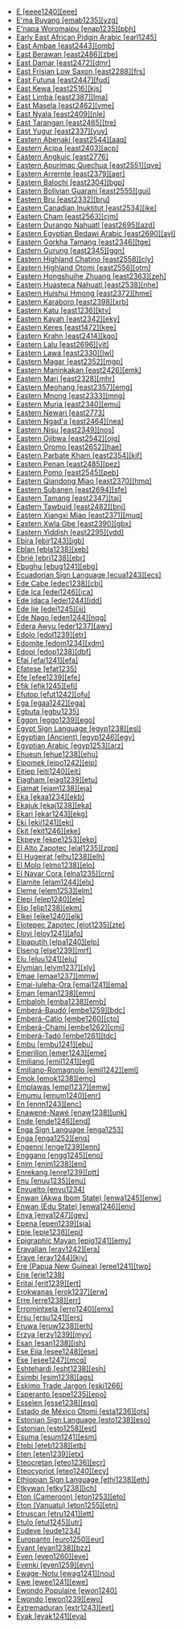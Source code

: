- [E [eeee1240][eee]](tree/taik1256/kamt1241/beta1258/daic1237/nort3180/nort3189/unun9894/eeee1240/e.eeee1240.ini)
- [E'ma Buyang [emab1235][yzg]](tree/taik1256/kada1291/east2365/buya1244/nort2744/emab1235/emabuyang.emab1235.ini)
- [E'napa Woromaipu [enap1235][pbh]](tree/cari1283/vene1261/pemo1246/enap1235/enapaworomaipu.enap1235.ini)
- [Early East African Pidgin Arabic [earl1245]](tree/pidg1258/arab1397/earl1245/earlyeastafricanpidginarabic.earl1245.ini)
- [East Ambae [east2443][omb]](tree/aust1307/nucl1752/mala1545/cent2237/east2712/ocea1241/nort3195/nort3205/amba1270/east2443/eastambae.east2443.ini)
- [East Berawan [east2486][zbe]](tree/aust1307/nucl1752/mala1545/nort3253/nort3171/bera1263/bera1264/cent2097/east2486/eastberawan.east2486.ini)
- [East Damar [east2472][dmr]](tree/aust1307/nucl1752/mala1545/cent2237/cent2245/timo1259/nort3194/east2472/eastdamar.east2472.ini)
- [East Frisian Low Saxon [east2288][frs]](tree/indo1319/germ1287/nort3152/west2793/nort3175/alts1234/midd1345/lowg1239/ostf1234/east2288/eastfrisianlowsaxon.east2288.ini)
- [East Futuna [east2447][fud]](tree/aust1307/nucl1752/mala1545/cent2237/east2712/ocea1241/cent2060/east2445/poly1242/nucl1485/east2447/eastfutuna.east2447.ini)
- [East Kewa [east2516][kjs]](tree/nucl1709/enga1254/kewa1249/anga1291/anga1313/kewa1250/east2516/eastkewa.east2516.ini)
- [East Limba [east2387][lma]](tree/atla1278/limb1267/east2387/eastlimba.east2387.ini)
- [East Masela [east2462][vme]](tree/aust1307/nucl1752/mala1545/cent2237/cent2245/baba1274/sout2881/mase1249/east2462/eastmasela.east2462.ini)
- [East Nyala [east2409][nle]](tree/atla1278/volt1241/benu1247/bant1294/sout3152/narr1281/east2731/nort3203/grea1289/grea1291/luyi1234/saam1284/saam1285/cent2288/east2409/eastnyala.east2409.ini)
- [East Tarangan [east2465][tre]](tree/aust1307/nucl1752/mala1545/cent2237/cent2245/aruu1241/east2465/easttarangan.east2465.ini)
- [East Yugur [east2337][yuy]](tree/mong1329/sout2705/east2337/eastyugur.east2337.ini)
- [Eastern Abenaki [east2544][aaq]](tree/algi1248/algo1256/east2700/east2544/easternabenaki.east2544.ini)
- [Eastern Acipa [east2403][acp]](tree/atla1278/volt1241/benu1247/kain1275/cent2242/shir1273/kamu1261/kamu1262/rogo1239/saga1266/east2403/easternacipa.east2403.ini)
- [Eastern Angkuic [east2776]](tree/aust1305/khas1273/pala1352/east2331/angk1246/east2776/easternangkuic.east2776.ini)
- [Eastern Apurímac Quechua [east2551][qve]](tree/quec1387/quec1388/quec1389/cusc1235/east2551/easternapurimacquechua.east2551.ini)
- [Eastern Arrernte [east2379][aer]](tree/pama1250/aran1266/aran1267/aran1263/east2379/easternarrernte.east2379.ini)
- [Eastern Balochi [east2304][bgp]](tree/indo1319/indo1320/iran1269/west2794/nort3177/balo1260/east2304/easternbalochi.east2304.ini)
- [Eastern Bolivian Guaraní [east2555][gui]](tree/tupi1275/mawe1252/awet1245/tupi1276/tupi1277/tupi1283/chir1295/east2555/easternbolivianguarani.east2555.ini)
- [Eastern Bru [east2332][bru]](tree/aust1305/katu1271/west1492/brou1236/bruu1238/east2332/easternbru.east2332.ini)
- [Eastern Canadian Inuktitut [east2534][ike]](tree/eski1264/eski1265/inui1246/east2534/easterncanadianinuktitut.east2534.ini)
- [Eastern Cham [east2563][cjm]](tree/aust1307/nucl1752/mala1545/mala1536/nort3170/cham1327/cham1330/coas1305/cham1328/east2563/easterncham.east2563.ini)
- [Eastern Durango Nahuatl [east2695][azd]](tree/utoa1244/sout3136/cora1261/azte1234/west2809/west2814/west2825/dura1246/east2695/easterndurangonahuatl.east2695.ini)
- [Eastern Egyptian Bedawi Arabic [east2690][avl]](tree/afro1255/semi1276/west2786/cent2236/arab1394/arab1395/egyp1251/east2690/easternegyptianbedawiarabic.east2690.ini)
- [Eastern Gorkha Tamang [east2346][tge]](tree/sino1245/bodi1256/kaik1248/ghal1247/tama1367/nucl1729/east2346/easterngorkhatamang.east2346.ini)
- [Eastern Gurung [east2345][ggn]](tree/sino1245/bodi1256/kaik1248/ghal1247/tama1367/guru1260/guru1261/east2345/easterngurung.east2345.ini)
- [Eastern Highland Chatino [east2558][cly]](tree/otom1299/east2557/popo1292/zapo1436/chat1268/core1263/coas1314/east2736/east2558/easternhighlandchatino.east2558.ini)
- [Eastern Highland Otomi [east2556][otm]](tree/otom1299/west2783/otop1241/otop1242/otom1297/otom1300/east2737/east2556/easternhighlandotomi.east2556.ini)
- [Eastern Hongshuihe Zhuang [east2363][zeh]](tree/taik1256/kamt1241/beta1258/daic1237/nort3180/nort3189/east2363/easternhongshuihezhuang.east2363.ini)
- [Eastern Huasteca Nahuatl [east2538][nhe]](tree/utoa1244/sout3136/cora1261/azte1234/east2720/huas1257/east2538/easternhuastecanahuatl.east2538.ini)
- [Eastern Huishui Hmong [east2372][hme]](tree/hmon1336/hmon1337/nucl1714/nucl1720/west2803/grea1295/huis1239/east2372/easternhuishuihmong.east2372.ini)
- [Eastern Karaboro [east2398][xrb]](tree/atla1278/volt1241/nort3149/senu1239/kara1479/east2398/easternkaraboro.east2398.ini)
- [Eastern Katu [east1236][ktv]](tree/aust1305/katu1271/katu1272/nucl1297/east1236/easternkatu.east1236.ini)
- [Eastern Kayah [east2342][eky]](tree/sino1245/kare1337/cent1999/kaya1317/east2342/easternkayah.east2342.ini)
- [Eastern Keres [east1472][kee]](tree/kere1287/east1472/easternkeres.east1472.ini)
- [Eastern Krahn [east2414][kqo]](tree/atla1278/volt1241/krua1234/west2485/weea1234/east2414/easternkrahn.east2414.ini)
- [Eastern Lalu [east2696][yit]](tree/book1242/east2696/easternlalu.east2696.ini)
- [Eastern Lawa [east2330][lwl]](tree/aust1305/khas1273/pala1352/east2331/waic1245/wala1271/lawa1256/east2330/easternlawa.east2330.ini)
- [Eastern Magar [east2352][mgp]](tree/sino1245/hima1249/maha1306/kham1285/maga1261/east2352/easternmagar.east2352.ini)
- [Eastern Maninkakan [east2426][emk]](tree/mand1469/west2780/mand1431/cent2047/mand1432/mand1433/mand1434/mand1435/east2425/mane1267/east2426/easternmaninkakan.east2426.ini)
- [Eastern Mari [east2328][mhr]](tree/ural1272/mari1278/east2328/easternmari.east2328.ini)
- [Eastern Meohang [east2357][emg]](tree/sino1245/hima1249/maha1306/kira1253/east2719/uppe1412/mewa1252/east2357/easternmeohang.east2357.ini)
- [Eastern Mnong [east2333][mng]](tree/aust1305/bahn1264/sout2690/mnon1258/mnon1259/east2333/easternmnong.east2333.ini)
- [Eastern Muria [east2340][emu]](tree/drav1251/sout3133/sout3139/gond1265/sout3234/gene1245/muri1262/east2340/easternmuria.east2340.ini)
- [Eastern Newari [east2773]](tree/sino1245/hima1249/maha1306/newa1245/newa1247/east2773/easternnewari.east2773.ini)
- [Eastern Ngad'a [east2464][nea]](tree/aust1307/nucl1752/mala1545/cent2237/cent2245/flor1240/flor1241/ngad1265/ngad1266/ngad1267/east2464/easternngada.east2464.ini)
- [Eastern Nisu [east2349][nos]](tree/sino1245/burm1265/lolo1265/lolo1267/nili1235/sout3212/niso1234/nisu1237/nisu1238/nort2717/east2349/easternnisu.east2349.ini)
- [Eastern Ojibwa [east2542][ojg]](tree/algi1248/algo1256/east2765/ojib1240/ojib1241/nucl1723/cent2252/east2542/easternojibwa.east2542.ini)
- [Eastern Oromo [east2652][hae]](tree/afro1255/cush1243/east2699/lowl1267/sout3055/main1283/nucl1701/nucl1736/cent2302/sout3218/east2652/easternoromo.east2652.ini)
- [Eastern Parbate Kham [east2354][kif]](tree/sino1245/hima1249/maha1306/kham1285/kham1286/parb1234/east2354/easternparbatekham.east2354.ini)
- [Eastern Penan [east2485][pez]](tree/aust1307/nucl1752/mala1545/nort3253/nort3171/kaya1332/east2485/easternpenan.east2485.ini)
- [Eastern Pomo [east2545][peb]](tree/pomo1273/russ1265/east2545/easternpomo.east2545.ini)
- [Eastern Qiandong Miao [east2370][hmq]](tree/hmon1336/hmon1337/nucl1714/nucl1720/east2369/east2370/easternqiandongmiao.east2370.ini)
- [Eastern Subanen [east2694][sfe]](tree/aust1307/nucl1752/mala1545/grea1284/suba1253/nucl1726/east2769/east2694/easternsubanen.east2694.ini)
- [Eastern Tamang [east2347][taj]](tree/sino1245/bodi1256/kaik1248/ghal1247/tama1367/nucl1729/east2347/easterntamang.east2347.ini)
- [Eastern Tawbuid [east2482][bnj]](tree/aust1307/nucl1752/mala1545/grea1284/sout2915/buhi1244/bata1318/east2482/easterntawbuid.east2482.ini)
- [Eastern Xiangxi Miao [east2371][muq]](tree/hmon1336/hmon1337/nucl1714/nucl1720/nort2748/east2371/easternxiangximiao.east2371.ini)
- [Eastern Xwla Gbe [east2390][gbx]](tree/atla1278/volt1241/kwav1236/gbee1241/east2711/east2390/easternxwlagbe.east2390.ini)
- [Eastern Yiddish [east2295][ydd]](tree/indo1319/germ1287/nort3152/west2793/high1286/midd1349/mode1258/yidd1255/east2295/easternyiddish.east2295.ini)
- [Ebira [ebir1243][igb]](tree/atla1278/volt1241/benu1247/nupo1239/ebir1243/ebira.ebir1243.ini)
- [Eblan [ebla1238][xeb]](tree/afro1255/semi1276/east2678/ebla1238/eblan.ebla1238.ini)
- [Ebrié [ebri1238][ebr]](tree/atla1278/volt1241/kwav1236/nyoa1234/poto1254/poto1250/ebri1238/ebrie.ebri1238.ini)
- [Ebughu [ebug1241][ebg]](tree/atla1278/volt1241/benu1247/delt1251/obol1242/ebug1241/ebughu.ebug1241.ini)
- [Ecuadorian Sign Language [ecua1243][ecs]](tree/sign1238/sign1237/ecua1243/ecuadoriansignlanguage.ecua1243.ini)
- [Ede Cabe [edec1238][cbj]](tree/atla1278/volt1241/benu1247/defo1239/yoru1244/edek1238/edea1234/east2738/edec1238/edecabe.edec1238.ini)
- [Ede Ica [edei1246][ica]](tree/atla1278/volt1241/benu1247/defo1239/yoru1244/edek1238/edea1234/west2827/sout3187/edei1246/edeica.edei1246.ini)
- [Ede Idaca [edei1244][idd]](tree/atla1278/volt1241/benu1247/defo1239/yoru1244/edek1238/edea1234/west2827/sout3187/edei1244/edeidaca.edei1244.ini)
- [Ede Ije [edei1245][ijj]](tree/atla1278/volt1241/benu1247/defo1239/yoru1244/edek1238/edea1234/east2738/sout3186/edei1245/edeije.edei1245.ini)
- [Ede Nago [eden1244][nqg]](tree/atla1278/volt1241/benu1247/defo1239/yoru1244/edek1238/edea1234/east2738/sout3186/eden1244/edenago.eden1244.ini)
- [Edera Awyu [eder1237][awy]](tree/nucl1709/cent2116/awyu1265/grea1275/awyu1263/awyu1264/eder1237/ederaawyu.eder1237.ini)
- [Edolo [edol1239][etr]](tree/bosa1245/etor1234/edol1239/edolo.edol1239.ini)
- [Edomite [edom1234][xdm]](tree/book1242/edom1234/edomite.edom1234.ini)
- [Edopi [edop1238][dbf]](tree/lake1255/tari1255/cent2110/edop1238/edopi.edop1238.ini)
- [Efai [efai1241][efa]](tree/atla1278/volt1241/benu1247/delt1251/obol1242/cent2253/efai1241/efai.efai1241.ini)
- [Efatese [efat1235]](tree/arti1236/efat1240/efat1235/efatese.efat1235.ini)
- [Efe [efee1239][efe]](tree/cent2225/memb1239/mang1425/lese1245/efee1239/efe.efee1239.ini)
- [Efik [efik1245][efi]](tree/atla1278/volt1241/benu1247/delt1251/obol1242/cent2253/efik1244/efik1245/efik.efik1245.ini)
- [Efutop [efut1242][ofu]](tree/atla1278/volt1241/benu1247/bant1294/sout3152/ekoi1237/ekoi1236/ejag1240/efut1243/ndee1247/efut1242/efutop.efut1242.ini)
- [Ega [egaa1242][ega]](tree/atla1278/volt1241/egaa1242/ega.egaa1242.ini)
- [Egbuta [egbu1235]](tree/atla1278/volt1241/benu1247/bant1294/sout3152/narr1281/cent2260/grea1286/ngir1248/unun9926/uncl1482/budj1234/egbu1235/egbuta.egbu1235.ini)
- [Eggon [eggo1239][ego]](tree/atla1278/volt1241/benu1247/benu1248/alum1249/jili1242/eggo1240/eggo1239/eggon.eggo1239.ini)
- [Egypt Sign Language [egyp1238][esl]](tree/sign1238/sign1237/arab1398/egyp1238/egyptsignlanguage.egyp1238.ini)
- [Egyptian (Ancient) [egyp1246][egy]](tree/afro1255/egyp1245/egyp1246/egyptianancient.egyp1246.ini)
- [Egyptian Arabic [egyp1253][arz]](tree/afro1255/semi1276/west2786/cent2236/arab1394/arab1395/egyp1251/egyp1254/egyp1253/egyptianarabic.egyp1253.ini)
- [Ehueun [ehue1238][ehu]](tree/atla1278/volt1241/benu1247/akpe1249/edoi1239/nort3183/osse1244/ukue1239/ehue1238/ehueun.ehue1238.ini)
- [Eipomek [eipo1242][eip]](tree/nucl1709/mekk1240/east2504/eipo1242/eipomek.eipo1242.ini)
- [Eitiep [eiti1240][eit]](tree/nucl1708/komb1276/komb1271/komb1275/eiti1240/eitiep.eiti1240.ini)
- [Ejagham [ejag1239][etu]](tree/atla1278/volt1241/benu1247/bant1294/sout3152/ekoi1237/ekoi1236/ejag1240/ejag1241/ejag1239/ejagham.ejag1239.ini)
- [Ejamat [ejam1238][eja]](tree/atla1278/nort3146/cent2230/bakk1238/nucl1345/fhjo1234/pfjo1234/here1250/ejam1238/ejamat.ejam1238.ini)
- [Eka [ekaa1234][ekb]](tree/sino1245/burm1265/lolo1265/lolo1267/nili1235/liso1234/nucl1734/lisu1252/lalu1234/lalo1240/ekaa1234/eka.ekaa1234.ini)
- [Ekajuk [ekaj1238][eka]](tree/atla1278/volt1241/benu1247/bant1294/sout3152/ekoi1237/ekoi1236/ejag1240/efut1243/aban1244/ekaj1238/ekajuk.ekaj1238.ini)
- [Ekari [ekar1243][ekg]](tree/nucl1709/pani1259/ekar1243/ekari.ekar1243.ini)
- [Eki [ekii1241][eki]](tree/atla1278/volt1241/benu1247/delt1251/obol1242/obol1244/ekii1241/eki.ekii1241.ini)
- [Ekit [ekit1246][eke]](tree/atla1278/volt1241/benu1247/delt1251/obol1242/cent2253/ekit1245/ekit1246/ekit.ekit1246.ini)
- [Ekpeye [ekpe1253][ekp]](tree/atla1278/volt1241/benu1247/igbo1258/ekpe1253/ekpeye.ekpe1253.ini)
- [El Alto Zapotec [elal1235][zpp]](tree/otom1299/east2557/popo1292/zapo1436/zapo1437/west2645/west2646/elal1235/elaltozapotec.elal1235.ini)
- [El Hugeirat [elhu1238][elh]](tree/nubi1251/west2781/cent2232/kord1246/west2807/elhu1238/elhugeirat.elhu1238.ini)
- [El Molo [elmo1238][elo]](tree/afro1255/cush1243/east2699/lowl1267/sout3055/main1283/omot1245/west2723/elmo1238/elmolo.elmo1238.ini)
- [El Nayar Cora [elna1235][crn]](tree/utoa1244/sout3136/cora1261/cora1259/cora1260/elna1235/elnayarcora.elna1235.ini)
- [Elamite [elam1244][elx]](tree/elam1244/elamite.elam1244.ini)
- [Eleme [elem1253][elm]](tree/atla1278/volt1241/benu1247/delt1251/ogon1240/west2469/elem1253/eleme.elem1253.ini)
- [Elepi [elep1240][ele]](tree/nucl1708/mari1433/elep1241/elep1240/elepi.elep1240.ini)
- [Elip [elip1238][ekm]](tree/atla1278/volt1241/benu1247/bant1294/sout3152/narr1281/mbam1252/yamb1256/baca1247/nucl1746/elip1239/elip1238/elip.elip1238.ini)
- [Elkei [elke1240][elk]](tree/nucl1708/auol1234/oloe1234/elke1240/elkei.elke1240.ini)
- [Elotepec Zapotec [elot1235][zte]](tree/otom1299/east2557/popo1292/zapo1436/zapo1437/papa1270/elot1235/elotepeczapotec.elot1235.ini)
- [Eloyi [eloy1241][afo]](tree/atla1278/volt1241/benu1247/benu1248/eloy1241/eloyi.eloy1241.ini)
- [Elpaputih [elpa1240][elp]](tree/book1242/elpa1240/elpaputih.elpa1240.ini)
- [Elseng [else1239][mrf]](tree/else1239/elseng.else1239.ini)
- [Elu [eluu1241][elu]](tree/aust1307/nucl1752/mala1545/cent2237/east2712/ocea1241/admi1239/east2459/manu1262/east2460/kurt1251/kurt1252/eluu1241/elu.eluu1241.ini)
- [Elymian [elym1237][xly]](tree/uncl1493/elym1237/elymian.elym1237.ini)
- [Emae [emae1237][mmw]](tree/aust1307/nucl1752/mala1545/cent2237/east2712/ocea1241/cent2060/east2445/poly1242/nucl1485/vanu1245/emae1237/emae.emae1237.ini)
- [Emai-Iuleha-Ora [emai1241][ema]](tree/atla1278/volt1241/benu1247/akpe1249/edoi1239/nort3182/cent2259/emai1241/emaiiulehaora.emai1241.ini)
- [Eman [eman1238][emn]](tree/atla1278/volt1241/benu1247/bant1294/sout3152/tivo1239/cent2261/cent2268/eman1238/eman.eman1238.ini)
- [Embaloh [emba1238][emb]](tree/aust1307/nucl1752/mala1545/sout2923/bugi1243/tama1334/emba1238/embaloh.emba1238.ini)
- [Emberá-Baudó [embe1259][bdc]](tree/choc1280/embe1258/atra1235/pana1309/embe1259/emberabaudo.embe1259.ini)
- [Emberá-Catío [embe1260][cto]](tree/choc1280/embe1258/atra1235/embe1260/emberacatio.embe1260.ini)
- [Emberá-Chamí [embe1262][cmi]](tree/choc1280/embe1258/sanj1278/uppe1440/embe1262/emberachami.embe1262.ini)
- [Emberá-Tadó [embe1261][tdc]](tree/choc1280/embe1258/sanj1278/uppe1440/embe1261/emberatado.embe1261.ini)
- [Embu [embu1241][ebu]](tree/atla1278/volt1241/benu1247/bant1294/sout3152/narr1281/east2731/nort3203/cent2274/west2840/kiku1241/embu1241/embu.embu1241.ini)
- [Emerillon [emer1243][eme]](tree/tupi1275/mawe1252/awet1245/tupi1276/tupi1281/waya1271/zoee1241/emer1243/emerillon.emer1243.ini)
- [Emiliano [emil1241][egl]](tree/indo1319/ital1284/lati1262/lati1263/impe1234/roma1334/ital1285/west2813/shif1234/nort3208/gall1279/emil1243/emil1241/emiliano.emil1241.ini)
- [Emiliano-Romagnolo [emil1242][eml]](tree/book1242/emil1242/emilianoromagnolo.emil1242.ini)
- [Emok [emok1238][emo]](tree/leng1261/emok1238/emok.emok1238.ini)
- [Emplawas [empl1237][emw]](tree/aust1307/nucl1752/mala1545/cent2237/cent2245/baba1274/sout2881/sout2882/empl1237/emplawas.empl1237.ini)
- [Emumu [emum1240][enr]](tree/pauw1244/east2530/emum1240/emumu.emum1240.ini)
- [En [ennn1243][enc]](tree/taik1256/kada1291/east2365/buya1244/nort2744/ennn1243/en.ennn1243.ini)
- [Enawené-Nawé [enaw1238][unk]](tree/araw1281/cent2226/pare1273/enaw1238/enawenenawe.enaw1238.ini)
- [Ende [ende1246][end]](tree/aust1307/nucl1752/mala1545/cent2237/cent2245/flor1240/flor1241/ngad1265/ngad1266/ende1245/ende1246/ende.ende1246.ini)
- [Enga Sign Language [enga1253]](tree/sign1238/vill1244/enga1253/engasignlanguage.enga1253.ini)
- [Enga [enga1252][enq]](tree/nucl1709/enga1254/enga1251/enga1252/enga.enga1252.ini)
- [Engenni [enge1239][enn]](tree/atla1278/volt1241/benu1247/akpe1249/edoi1239/delt1252/dege1249/enge1239/engenni.enge1239.ini)
- [Enggano [engg1245][eno]](tree/aust1307/nucl1752/mala1545/engg1245/enggano.engg1245.ini)
- [Enim [enim1238][eni]](tree/book1242/enim1238/enim.enim1238.ini)
- [Enrekang [enre1239][ptt]](tree/aust1307/nucl1752/mala1545/sout2923/nort2894/mase1250/enre1239/enrekang.enre1239.ini)
- [Enu [enuu1235][enu]](tree/sino1245/burm1265/lolo1265/lolo1267/hani1249/biso1244/hani1250/bika1252/enuu1235/enu.enuu1235.ini)
- [Envuelto [envu1234]](tree/uncl1493/envu1234/envuelto.envu1234.ini)
- [Enwan (Akwa Ibom State) [enwa1245][enw]](tree/atla1278/volt1241/benu1247/delt1251/obol1242/enwa1244/enwa1245/enwanakwaibomstate.enwa1245.ini)
- [Enwan (Edu State) [enwa1246][env]](tree/atla1278/volt1241/benu1247/akpe1249/edoi1239/nort3182/unun9932/uncl1474/igwe1239/enwa1246/enwanedustate.enwa1246.ini)
- [Enya [enya1247][gey]](tree/atla1278/volt1241/benu1247/bant1294/sout3152/narr1281/east2731/enya1248/enya1247/enya.enya1247.ini)
- [Epena [epen1239][sja]](tree/choc1280/embe1258/sanj1278/epen1239/epena.epen1239.ini)
- [Epie [epie1238][epi]](tree/atla1278/volt1241/benu1247/akpe1249/edoi1239/delt1252/epie1238/epie.epie1238.ini)
- [Epigraphic Mayan [epig1241][emy]](tree/maya1287/core1254/west2865/chol1286/chol1287/epig1241/epigraphicmayan.epig1241.ini)
- [Eravallan [erav1242][era]](tree/drav1251/sout3133/sout3138/tami1291/tami1292/tami1293/tami1294/tami1297/tami1298/tami1299/erav1242/eravallan.erav1242.ini)
- [Erave [erav1244][kjy]](tree/nucl1709/enga1254/kewa1249/anga1291/anga1313/kewa1250/erav1244/erave.erav1244.ini)
- [Ere (Papua New Guinea) [eree1241][twp]](tree/aust1307/nucl1752/mala1545/cent2237/east2712/ocea1241/admi1239/east2459/manu1262/east2460/kurt1251/eree1241/erepapuanewguinea.eree1241.ini)
- [Erie [erie1238]](tree/uncl1493/iroq1248/erie1238/erie.erie1238.ini)
- [Eritai [erit1239][ert]](tree/lake1255/tari1255/east2502/erit1238/erit1239/eritai.erit1239.ini)
- [Erokwanas [erok1237][erw]](tree/aust1307/nucl1752/mala1545/cent2237/east2712/sout2850/sout3229/bomb1263/erok1237/erokwanas.erok1237.ini)
- [Erre [erre1238][err]](tree/giim1238/urni1238/erre1238/erre.erre1238.ini)
- [Erromintxela [erro1240][emx]](tree/mixe1287/basq1267/erro1240/erromintxela.erro1240.ini)
- [Ersu [ersu1241][ers]](tree/sino1245/burm1265/naqi1236/ersu1242/ersu1241/ersu.ersu1241.ini)
- [Eruwa [eruw1238][erh]](tree/atla1278/volt1241/benu1247/akpe1249/edoi1239/sout2805/eruw1238/eruwa.eruw1238.ini)
- [Erzya [erzy1239][myv]](tree/ural1272/mord1256/erzy1239/erzya.erzy1239.ini)
- [Esan [esan1238][ish]](tree/atla1278/volt1241/benu1247/akpe1249/edoi1239/nort3182/cent2259/esan1238/esan.esan1238.ini)
- [Ese Ejja [esee1248][ese]](tree/pano1259/taca1255/taka1267/esee1248/eseejja.esee1248.ini)
- [Ese [esee1247][mcq]](tree/koia1260/bara1376/esee1247/ese.esee1247.ini)
- [Eshtehardi [esht1238][esh]](tree/indo1319/indo1320/iran1269/west2794/nort3177/tati1243/tati1244/sout3177/rama1272/esht1238/eshtehardi.esht1238.ini)
- [Esimbi [esim1238][ags]](tree/atla1278/volt1241/benu1247/bant1294/sout3152/tivo1239/esim1238/esimbi.esim1238.ini)
- [Eskimo Trade Jargon [eski1266]](tree/pidg1258/eski1267/eski1266/eskimotradejargon.eski1266.ini)
- [Esperanto [espe1235][epo]](tree/arti1236/espe1235/esperanto.espe1235.ini)
- [Esselen [esse1238][esq]](tree/esse1238/esselen.esse1238.ini)
- [Estado de México Otomi [esta1236][ots]](tree/otom1299/west2783/otop1241/otop1242/otom1297/sout3168/esta1236/estadodemexicootomi.esta1236.ini)
- [Estonian Sign Language [esto1238][eso]](tree/sign1238/sign1237/esto1238/estoniansignlanguage.esto1238.ini)
- [Estonian [esto1258][est]](tree/ural1272/finn1317/esto1258/estonian.esto1258.ini)
- [Esuma [esum1241][esm]](tree/unat1236/atla1280/esum1241/esuma.esum1241.ini)
- [Etebi [eteb1238][etb]](tree/atla1278/volt1241/benu1247/delt1251/obol1242/cent2253/ekit1245/eteb1238/etebi.eteb1238.ini)
- [Eten [eten1239][etx]](tree/atla1278/volt1241/benu1247/benu1248/bero1241/iten1244/eten1239/eten.eten1239.ini)
- [Eteocretan [eteo1236][ecr]](tree/uncl1493/eteo1236/eteocretan.eteo1236.ini)
- [Eteocypriot [eteo1240][ecy]](tree/uncl1493/eteo1240/eteocypriot.eteo1240.ini)
- [Ethiopian Sign Language [ethi1238][eth]](tree/sign1238/sign1237/asli1244/ethi1238/ethiopiansignlanguage.ethi1238.ini)
- [Etkywan [etky1238][ich]](tree/atla1278/volt1241/benu1247/juku1257/cent2241/kpan1245/etky1238/etkywan.etky1238.ini)
- [Eton (Cameroon) [eton1253][eto]](tree/atla1278/volt1241/benu1247/bant1294/sout3152/narr1281/bant1295/yaun1239/eton1253/etoncameroon.eton1253.ini)
- [Eton (Vanuatu) [eton1255][etn]](tree/aust1307/nucl1752/mala1545/cent2237/east2712/ocea1241/nort3195/cent2269/epie1239/efat1236/sout3196/eton1255/etonvanuatu.eton1255.ini)
- [Etruscan [etru1241][ett]](tree/etru1243/etru1241/etruscan.etru1241.ini)
- [Etulo [etul1245][utr]](tree/atla1278/volt1241/benu1247/idom1262/etul1244/etul1246/etul1245/etulo.etul1245.ini)
- [Eudeve [eude1234]](tree/utoa1244/sout3136/opat1247/eude1234/eudeve.eude1234.ini)
- [Europanto [euro1250][eur]](tree/book1242/euro1250/europanto.euro1250.ini)
- [Evant [evan1238][bzz]](tree/atla1278/volt1241/benu1247/bant1294/sout3152/tivo1239/cent2261/cent2267/tive1237/evan1238/evant.evan1238.ini)
- [Even [even1260][eve]](tree/tung1282/nort3147/even1260/even.even1260.ini)
- [Evenki [even1259][evn]](tree/tung1282/nort3147/west2427/even1259/evenki.even1259.ini)
- [Ewage-Notu [ewag1241][nou]](tree/nucl1709/bina1276/bina1279/nucl1603/sout2934/coas1297/ewag1241/ewagenotu.ewag1241.ini)
- [Ewe [ewee1241][ewe]](tree/atla1278/volt1241/kwav1236/gbee1241/west2802/ewee1241/ewe.ewee1241.ini)
- [Ewondo Populaire [ewon1240]](tree/pidg1258/ewon1242/ewon1240/ewondopopulaire.ewon1240.ini)
- [Ewondo [ewon1239][ewo]](tree/atla1278/volt1241/benu1247/bant1294/sout3152/narr1281/bant1295/yaun1239/ewon1241/ewon1239/ewondo.ewon1239.ini)
- [Extremaduran [extr1243][ext]](tree/indo1319/ital1284/lati1262/lati1263/impe1234/roma1334/ital1285/west2813/shif1234/sout3183/west2838/cast1243/extr1243/extremaduran.extr1243.ini)
- [Eyak [eyak1241][eya]](tree/atha1245/atha1246/eyak1241/eyak.eyak1241.ini)
